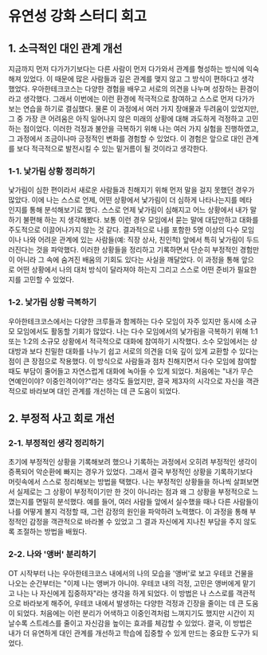 # 유연성 강화 스터디 회고
## 1. 소극적인 대인 관계 개선
지금까지 먼저 다가가기보다는 다른 사람이 먼저 다가와서 관계를 형성하는 방식에 익숙해져 있었다. 이 때문에 많은 사람들과 깊은 관계를 맺지 않고 그 방식이 편하다고 생각했었다. 우아한테크코스는 다양한 경험을 배우고 서로의 의견을 나누며 성장하는 환경이라고 생각했다. 그래서 이번에는 이런 환경에 적극적으로 참여하고 스스로 먼저 다가가보는 연습을 하기로 결심했다. 물론 이 과정에서 여러 가지 장애물과 두려움이 있었지만, 그 중 가장 큰 어려움은 아직 일어나지 않은 미래의 상황에 대해 과도하게 걱정하고 고민하는 점이었다. 이러한 걱정과 불안을 극복하기 위해 나는 여러 가지 실험을 진행하였고, 그 과정에서 조금이나마 긍정적인 변화를 경험할 수 있었다. 이 경험은 앞으로 대인 관계를 보다 적극적으로 발전시킬 수 있는 밑거름이 될 것이라고 생각한다.

### 1-1. 낯가림 상황 정리하기
낯가림이 심한 편이라서 새로운 사람들과 친해지기 위해 먼저 말을 걸지 못했던 경우가 많았다. 이에 나는 스스로 언제, 어떤 상황에서 낯가림이 더 심하게 나타나는지를 메타 인지를 통해 분석해보기로 했다. 스스로 언제 낯가림이 심해지고 어느 상황에서 내가 말하기 불편해 하는 지 생각해봤다. 보통 이런 경우 모임에서 묻는 말에 대답만하고 대화를 주도적으로 이끌어나가지 않는 것 같다. 결과적으로 나를 포함한 5명 이상의 다수 모임이나 나와 어려운 관계에 있는 사람들(예: 직장 상사, 친인척) 앞에서 특히 낯가림이 두드러진다는 것을 파악했다. 이러한 상황들을 정리하고 기록하면서 단순히 부정적인 경험만이 아니라 그 속에 숨겨진 배움의 기회도 있다는 사실을 깨달았다. 이 과정을 통해 앞으로 어떤 상황에서 나의 대처 방식이 달라져야 하는지 그리고 스스로 어떤 준비가 필요한지를 고민할 수 있었다.

### 1-2. 낯가림 상황 극복하기
우아한테크코스에서는 다양한 크루들과 함께하는 다수 모임이 자주 있지만 동시에 소규모 모임에서도 활동할 기회가 많았다. 나는 다수 모임에서의 낯가림을 극복하기 위해 1:1 또는 1:2의 소규모 상황에서 적극적으로 대화에 참여하기 시작했다. 소수 모임에서는 상대방과 보다 친밀한 대화를 나누기 쉽고 서로의 의견을 더욱 깊이 있게 교환할 수 있다는 점이 큰 장점으로 작용했다. 이 방식으로 사람들과 점차 친해지면서 다수 모임에 참여할 때도 부담이 줄어들고 자연스럽게 대화에 녹아들 수 있게 되었다. 처음에는 "내가 무슨 연예인이야? 이중인격이야?"라는 생각도 들었지만, 결국 제3자의 시각으로 자신을 객관적으로 바라보며 대인 관계를 개선하는 데 큰 도움이 되었다.

## 2. 부정적 사고 회로 개선
### 2-1. 부정적인 생각 정리하기
초기에 부정적인 상황을 기록해보려 했으나 기록하는 과정에서 오히려 부정적인 생각이 증폭되어 악순환에 빠지는 경우가 있었다. 그래서 결국 부정적인 상황을 기록하기보다 머릿속에서 스스로 정리해보는 방법을 택했다. 나는 부정적인 상황들을 하나씩 살펴보면서 실제로는 그 상황이 부정적이기만 한 것이 아니라는 점과 왜 그 상황을 부정적으로 느꼈는지를 면밀히 분석했다. 예를 들어, 여러 사람들 앞에서 실수했을 때나 다른 사람들이 나를 어떻게 볼지 걱정할 때, 그런 감정의 원인을 파악하려 노력했다. 이 과정을 통해 부정적인 감정을 객관적으로 바라볼 수 있었고 그 결과 자신에게 지나친 부담을 주지 않도록 조절하는 방법을 배웠다.

### 2-2. 나와 '앵버' 분리하기
OT 시작부터 나는 우아한테크코스 내에서의 나의 모습을 '앵버'로 보고 우테코 건물을 나오는 순간부터는 "이제 나는 앵버가 아니야. 우테코 내의 걱정, 고민은 앵버에게 맡기고 나는 나 자신에게 집중하자"라는 생각을 하게 되었다. 이 방법은 나 스스로를 객관적으로 바라보게 해주어, 우테코 내에서 발생하는 다양한 걱정과 긴장을 줄이는 데 큰 도움이 되었다. 처음에는 이런 분리가 어색하고 이중인격처럼 느껴지기도 했지만 시간이 지날수록 스트레스를 줄이고 자신감을 높이는 효과를 체감할 수 있었다. 결국, 이 방법은 내가 더 유연하게 대인 관계를 개선하고 학습에 집중할 수 있게 만드는 중요한 도구가 되었다.